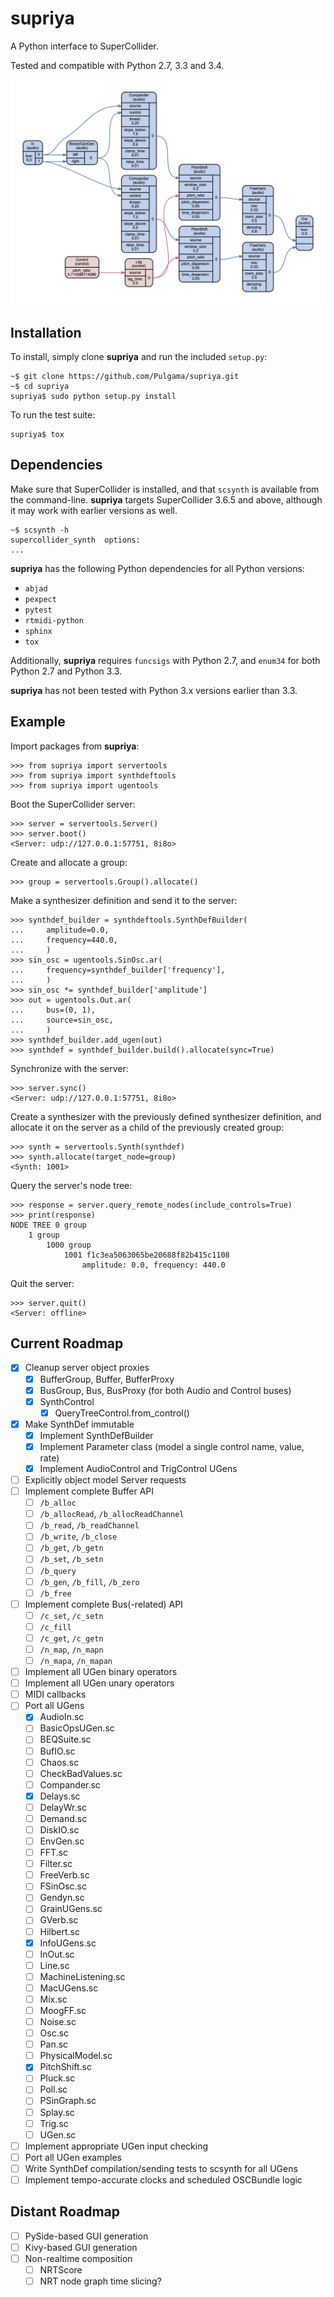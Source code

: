 supriya
=======

A Python interface to SuperCollider.

Tested and compatible with Python 2.7, 3.3 and 3.4.

![SynthDef Graph](/graph.png)

Installation
------------

To install, simply clone **supriya** and run the included `setup.py`:

    ~$ git clone https://github.com/Pulgama/supriya.git
    ~$ cd supriya
    supriya$ sudo python setup.py install

To run the test suite:

    supriya$ tox 

Dependencies
------------

Make sure that SuperCollider is installed, and that `scsynth` is available from
the command-line. **supriya** targets SuperCollider 3.6.5 and above, although
it may work with earlier versions as well.

    ~$ scsynth -h
    supercollider_synth  options:
    ...

**supriya** has the following Python dependencies for all Python versions:

- `abjad`
- `pexpect`
- `pytest`
- `rtmidi-python`
- `sphinx`
- `tox`

Additionally, **supriya** requires `funcsigs` with Python 2.7, and `enum34` for
both Python 2.7 and Python 3.3.

**supriya** has not been tested with Python 3.x versions earlier than 3.3.

Example
-------

Import packages from **supriya**:

    >>> from supriya import servertools
    >>> from supriya import synthdeftools
    >>> from supriya import ugentools

Boot the SuperCollider server:

    >>> server = servertools.Server()
    >>> server.boot()
    <Server: udp://127.0.0.1:57751, 8i8o>

Create and allocate a group:

    >>> group = servertools.Group().allocate()

Make a synthesizer definition and send it to the server:

    >>> synthdef_builder = synthdeftools.SynthDefBuilder(
    ...     amplitude=0.0,
    ...     frequency=440.0,
    ...     )
    >>> sin_osc = ugentools.SinOsc.ar(
    ...     frequency=synthdef_builder['frequency'],
    ...     )
    >>> sin_osc *= synthdef_builder['amplitude']
    >>> out = ugentools.Out.ar(
    ...     bus=(0, 1),
    ...     source=sin_osc,
    ...     )
    >>> synthdef_builder.add_ugen(out)
    >>> synthdef = synthdef_builder.build().allocate(sync=True)

Synchronize with the server:

    >>> server.sync()
    <Server: udp://127.0.0.1:57751, 8i8o>

Create a synthesizer with the previously defined synthesizer definition, and
allocate it on the server as a child of the previously created group:

    >>> synth = servertools.Synth(synthdef)
    >>> synth.allocate(target_node=group)
    <Synth: 1001>

Query the server's node tree:

    >>> response = server.query_remote_nodes(include_controls=True)
    >>> print(response)
    NODE TREE 0 group
        1 group
            1000 group
                1001 f1c3ea5063065be20688f82b415c1108
                    amplitude: 0.0, frequency: 440.0

Quit the server:

    >>> server.quit()
    <Server: offline>

Current Roadmap
---------------

- [X] Cleanup server object proxies
    - [X] BufferGroup, Buffer, BufferProxy
    - [X] BusGroup, Bus, BusProxy (for both Audio and Control buses)
    - [X] SynthControl
        - [X] QueryTreeControl.from_control()
- [X] Make SynthDef immutable
    - [X] Implement SynthDefBuilder
    - [X] Implement Parameter class (model a single control name, value, rate)
    - [X] Implement AudioControl and TrigControl UGens
- [ ] Explicitly object model Server requests
- [ ] Implement complete Buffer API
    - [ ] `/b_alloc`
    - [ ] `/b_allocRead`, `/b_allocReadChannel`
    - [ ] `/b_read`, `/b_readChannel`
    - [ ] `/b_write`, `/b_close`
    - [ ] `/b_get`, `/b_getn`
    - [ ] `/b_set`, `/b_setn`
    - [ ] `/b_query`
    - [ ] `/b_gen`, `/b_fill`, `/b_zero`
    - [ ] `/b_free`
- [ ] Implement complete Bus(-related) API
    - [ ] `/c_set`, `/c_setn`
    - [ ] `/c_fill`
    - [ ] `/c_get`, `/c_getn`
    - [ ] `/n_map`, `/n_mapn`
    - [ ] `/n_mapa`, `/n_mapan`
- [ ] Implement all UGen binary operators
- [ ] Implement all UGen unary operators
- [ ] MIDI callbacks
- [ ] Port all UGens
    - [X] AudioIn.sc
    - [ ] BasicOpsUGen.sc
    - [ ] BEQSuite.sc
    - [ ] BufIO.sc
    - [ ] Chaos.sc
    - [ ] CheckBadValues.sc
    - [ ] Compander.sc
    - [X] Delays.sc
    - [ ] DelayWr.sc
    - [ ] Demand.sc
    - [ ] DiskIO.sc
    - [ ] EnvGen.sc
    - [ ] FFT.sc
    - [ ] Filter.sc
    - [ ] FreeVerb.sc
    - [ ] FSinOsc.sc
    - [ ] Gendyn.sc
    - [ ] GrainUGens.sc
    - [ ] GVerb.sc
    - [ ] Hilbert.sc
    - [X] InfoUGens.sc
    - [ ] InOut.sc
    - [ ] Line.sc
    - [ ] MachineListening.sc
    - [ ] MacUGens.sc
    - [ ] Mix.sc
    - [ ] MoogFF.sc
    - [ ] Noise.sc
    - [ ] Osc.sc
    - [ ] Pan.sc
    - [ ] PhysicalModel.sc
    - [X] PitchShift.sc
    - [ ] Pluck.sc
    - [ ] Poll.sc
    - [ ] PSinGraph.sc
    - [ ] Splay.sc
    - [ ] Trig.sc
    - [ ] UGen.sc
- [ ] Implement appropriate UGen input checking
- [ ] Port all UGen examples
- [ ] Write SynthDef compilation/sending tests to scsynth for all UGens
- [ ] Implement tempo-accurate clocks and scheduled OSCBundle logic

Distant Roadmap
---------------

- [ ] PySide-based GUI generation
- [ ] Kivy-based GUI generation
- [ ] Non-realtime composition
    - [ ] NRTScore
    - [ ] NRT node graph time slicing?